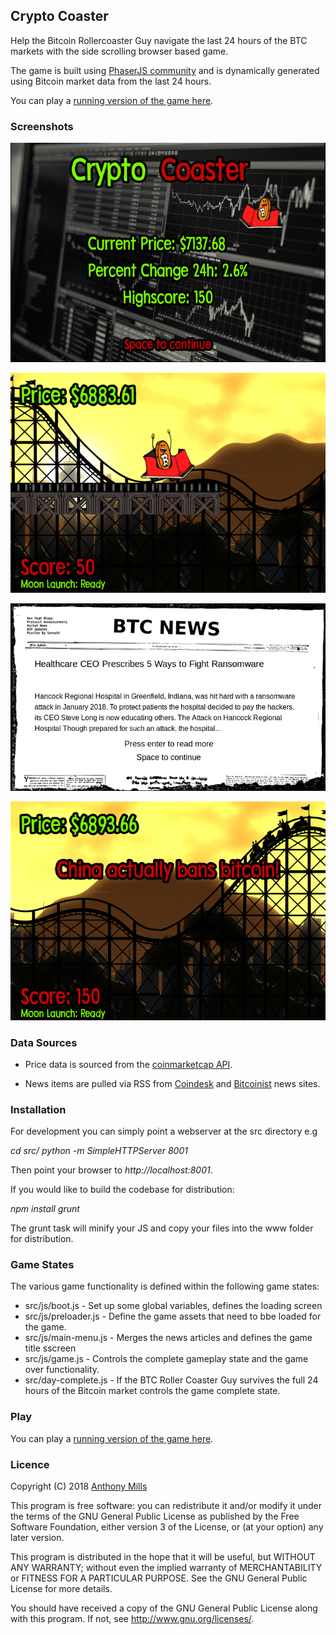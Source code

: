 ## Crypto Coaster

Help the Bitcoin Rollercoaster Guy navigate the last 24 hours of the BTC markets with the side scrolling browser based game.

The game is built using [PhaserJS community](http://phaser.io/) and is dynamically generated using Bitcoin market data from the last 24 hours.

You can play a [running version of the game here](https://gateway.ipfs.io/ipfs/Qma2P61qA2HCnQjjs4nhejLkU6bwbN34fGLYCNxhzsGSqh/).

### Screenshots

![Title Screen](/screenshots/title_screen.png?raw=true "Title Screen")

![Gameplay](/screenshots/game_playing.png?raw=true "Gameplay")

![News Item](/screenshots/news_open.png?raw=true "News Item")

![Game Over](/screenshots/game_over.png?raw=true "Game Over")

### Data Sources

* Price data is sourced from the [coinmarketcap API](https://coinmarketcap.com/api/).

* News items are pulled via RSS from [Coindesk](https://www.coindesk.com/) and [Bitcoinist](http://bitcoinist.com/) news sites.

### Installation

For development you can simply point a webserver at the src directory e.g

_cd src/_
_python -m SimpleHTTPServer 8001_

Then point your browser to _http://localhost:8001_.

If you would like to build the codebase for distribution:

_npm install_
_grunt_

The grunt task will minify your JS and copy your files into the www folder for distribution. 

### Game States

The various game functionality is defined within the following game states:

* src/js/boot.js - Set up some global variables, defines the loading screen
* src/js/preloader.js - Define the game assets that need to bbe loaded for the game.
* src/js/main-menu.js - Merges the news articles and defines the game title sscreen
* src/js/game.js - Controls the complete gameplay state and the game over functionality.
* src/day-complete.js - If the BTC Roller Coaster Guy survives the full 24 hours of the Bitcoin market controls the game complete state.

### Play

You can play a [running version of the game here](https://gateway.ipfs.io/ipfs/Qma2P61qA2HCnQjjs4nhejLkU6bwbN34fGLYCNxhzsGSqh/).

### Licence

Copyright (C) 2018 [Anthony Mills](http://www.anthony-mills.com)

This program is free software: you can redistribute it and/or modify
it under the terms of the GNU General Public License as published by
the Free Software Foundation, either version 3 of the License, or
(at your option) any later version.

This program is distributed in the hope that it will be useful,
but WITHOUT ANY WARRANTY; without even the implied warranty of
MERCHANTABILITY or FITNESS FOR A PARTICULAR PURPOSE.  See the
GNU General Public License for more details.

You should have received a copy of the GNU General Public License
along with this program.  If not, see <http://www.gnu.org/licenses/>.


